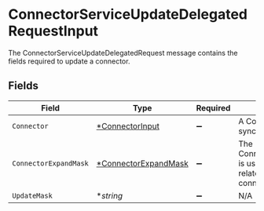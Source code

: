 # ConnectorServiceUpdateDelegatedRequestInput

The ConnectorServiceUpdateDelegatedRequest message contains the fields required to update a connector.


## Fields

| Field                                                                     | Type                                                                      | Required                                                                  | Description                                                               |
| ------------------------------------------------------------------------- | ------------------------------------------------------------------------- | ------------------------------------------------------------------------- | ------------------------------------------------------------------------- |
| `Connector`                                                               | [*ConnectorInput](../../models/shared/connectorinput.md)                  | :heavy_minus_sign:                                                        | A Connector is used to sync objects into Apps                             |
| `ConnectorExpandMask`                                                     | [*ConnectorExpandMask](../../models/shared/connectorexpandmask.md)        | :heavy_minus_sign:                                                        | The ConnectorExpandMask is used to expand related objects on a connector. |
| `UpdateMask`                                                              | **string*                                                                 | :heavy_minus_sign:                                                        | N/A                                                                       |